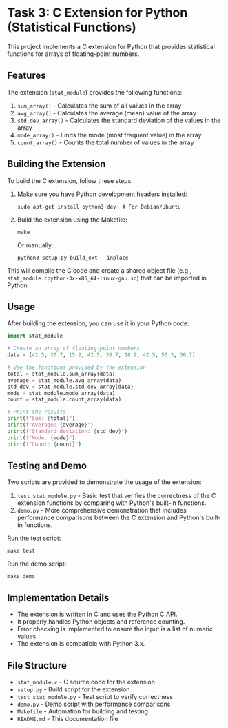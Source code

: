 # Task 3: C Extension for Python (Statistical Functions)

This project implements a C extension for Python that provides statistical functions for arrays of floating-point numbers.

## Features

The extension (`stat_module`) provides the following functions:

1. `sum_array()` - Calculates the sum of all values in the array
2. `avg_array()` - Calculates the average (mean) value of the array
3. `std_dev_array()` - Calculates the standard deviation of the values in the array
4. `mode_array()` - Finds the mode (most frequent value) in the array
5. `count_array()` - Counts the total number of values in the array

## Building the Extension

To build the C extension, follow these steps:

1. Make sure you have Python development headers installed:
   ```
   sudo apt-get install python3-dev  # For Debian/Ubuntu
   ```

2. Build the extension using the Makefile:
   ```
   make
   ```
   
   Or manually:
   ```
   python3 setup.py build_ext --inplace
   ```

This will compile the C code and create a shared object file (e.g., `stat_module.cpython-3x-x86_64-linux-gnu.so`) that can be imported in Python.

## Usage

After building the extension, you can use it in your Python code:

```python
import stat_module

# Create an array of floating-point numbers
data = [42.5, 30.7, 15.2, 42.5, 30.7, 18.9, 42.5, 55.3, 30.7]

# Use the functions provided by the extension
total = stat_module.sum_array(data)
average = stat_module.avg_array(data)
std_dev = stat_module.std_dev_array(data)
mode = stat_module.mode_array(data)
count = stat_module.count_array(data)

# Print the results
print(f"Sum: {total}")
print(f"Average: {average}")
print(f"Standard deviation: {std_dev}")
print(f"Mode: {mode}")
print(f"Count: {count}")
```

## Testing and Demo

Two scripts are provided to demonstrate the usage of the extension:

1. `test_stat_module.py` - Basic test that verifies the correctness of the C extension functions by comparing with Python's built-in functions.
2. `demo.py` - More comprehensive demonstration that includes performance comparisons between the C extension and Python's built-in functions.

Run the test script:
```
make test
```

Run the demo script:
```
make demo
```

## Implementation Details

- The extension is written in C and uses the Python C API.
- It properly handles Python objects and reference counting.
- Error checking is implemented to ensure the input is a list of numeric values.
- The extension is compatible with Python 3.x.

## File Structure

- `stat_module.c` - C source code for the extension
- `setup.py` - Build script for the extension
- `test_stat_module.py` - Test script to verify correctness
- `demo.py` - Demo script with performance comparisons
- `Makefile` - Automation for building and testing
- `README.md` - This documentation file
